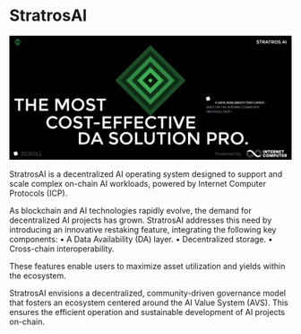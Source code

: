 # StratrosAI

![SLOGAN](slogan.png)

StratrosAI is a decentralized AI operating system designed to support and scale complex on-chain AI workloads, powered
by Internet Computer Protocols (ICP).

As blockchain and AI technologies rapidly evolve, the demand for decentralized AI projects has grown. StratrosAI
addresses this need by introducing an innovative restaking feature, integrating the following key components:
• A Data Availability (DA) layer.
• Decentralized storage.
• Cross-chain interoperability.

These features enable users to maximize asset utilization and yields within the ecosystem.

StratrosAI envisions a decentralized, community-driven governance model that fosters an ecosystem centered around the AI
Value System (AVS). This ensures the efficient operation and sustainable development of AI projects on-chain.
